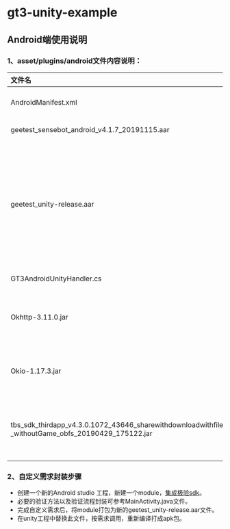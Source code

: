 # gt3-unity-example 

## Android端使用说明

### 1、asset/plugins/android文件内容说明：

| 文件名                                                       | 文件说明                                                     |
| :----------------------------------------------------------- | ------------------------------------------------------------ |
| AndroidManifest.xml                                          | android 清单文件。                                           |
| geetest_sensebot_android_v4.1.7_20191115.aar                 | 极验验证码sdk。                                              |
| geetest_unity-release.aar                                    | 原生文件及桥接文件打包结果，封装了极验方法供c#调用。若有自定义需求，可重新封装此文件以做调用。 |
| GT3AndroidUnityHandler.cs                                    | c#集成示例文件                                               |
| Okhttp-3.11.0.jar                                            | 极验sdk依赖的第三方网络库，需添加                            |
| Okio-1.17.3.jar                                              | 极验sdk依赖的第三方网络库，需添加                            |
| tbs_sdk_thirdapp_v4.3.0.1072_43646_sharewithdownloadwithfile _withoutGame_obfs_20190429_175122.jar | 极验sdk依赖的第三方webview内核库，需添加                     |


### 2、自定义需求封装步骤

* 创建一个新的Android studio 工程，新建一个module，[集成极验sdk](https://docs.geetest.com/install/deploy/client/android)。
* 必要的验证方法以及验证流程封装可参考MainActivity.java文件。 
* 完成自定义需求后，将module打包为新的geetest_unity-release.aar文件。
* 在unity工程中替换此文件，按需求调用，重新编译打成apk包。
